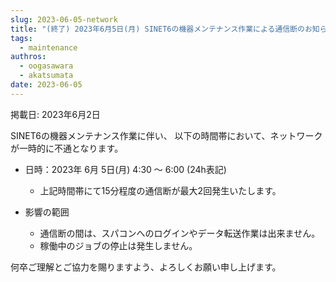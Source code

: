 ```yaml
---
slug: 2023-06-05-network
title: "(終了) 2023年6月5日(月) SINET6の機器メンテナンス作業による通信断のお知らせ"
tags:
  - maintenance
authros:
  - oogasawara
  - akatsumata
date: 2023-06-05
---
```


掲載日: 2023年6月2日

SINET6の機器メンテナンス作業に伴い、 以下の時間帯において、ネットワークが一時的に不通となります。

- 日時：2023年 6月 5日(月) 4:30 ～ 6:00 (24h表記)
  - 上記時間帯にて15分程度の通信断が最大2回発生いたします。

- 影響の範囲
  - 通信断の間は、スパコンへのログインやデータ転送作業は出来ません。
  - 稼働中のジョブの停止は発生しません。

何卒ご理解とご協力を賜りますよう、よろしくお願い申し上げます。

